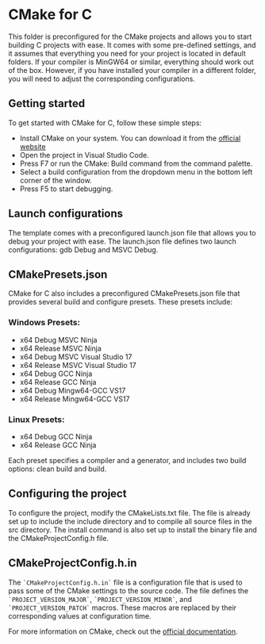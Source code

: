 # CMake for C

This folder is preconfigured for the CMake projects and allows you to start building C projects with ease. It comes with some pre-defined settings, and it assumes that everything you need for your project is located in default folders. If your compiler is MinGW64 or similar, everything should work out of the box. However, if you have installed your compiler in a different folder, you will need to adjust the corresponding configurations.

## Getting started

To get started with CMake for C, follow these simple steps:

- Install CMake on your system. You can download it from the [official website](https://cmake.org/download/ "CMake Download")
- Open the project in Visual Studio Code.
- Press F7 or run the CMake: Build command from the command palette.
- Select a build configuration from the dropdown menu in the bottom left corner of the window.
- Press F5 to start debugging.

## Launch configurations

The template comes with a preconfigured launch.json file that allows you to debug your project with ease. The launch.json file defines two launch configurations: gdb Debug and MSVC Debug.

## CMakePresets.json

CMake for C also includes a preconfigured CMakePresets.json file that provides several build and configure presets. These presets include:

### Windows Presets:

- x64 Debug MSVC Ninja
- x64 Release MSVC Ninja
- x64 Debug MSVC Visual Studio 17
- x64 Release MSVC Visual Studio 17
- x64 Debug GCC Ninja
- x64 Release GCC Ninja
- x64 Debug Mingw64-GCC VS17
- x64 Release Mingw64-GCC VS17

### Linux Presets:

- x64 Debug GCC Ninja
- x64 Release GCC Ninja

Each preset specifies a compiler and a generator, and includes two build options: clean build and build.

## Configuring the project

To configure the project, modify the CMakeLists.txt file. The file is already set up to include the include directory and to compile all source files in the src directory. The install command is also set up to install the binary file and the CMakeProjectConfig.h file.

## CMakeProjectConfig.h.in

The `` `CMakeProjectConfig.h.in` `` file is a configuration file that is used to pass some of the CMake settings to the source code. The file defines the `` `PROJECT_VERSION_MAJOR` ``, `` `PROJECT_VERSION_MINOR` ``, and `` `PROJECT_VERSION_PATCH` `` macros. These macros are replaced by their corresponding values at configuration time.

For more information on CMake, check out the [official documentation](https://cmake.org/documentation/ "CMake Documentation").